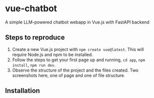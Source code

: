 # vue-chatbot

A simple LLM-powered chatbot webapp in Vue.js with FastAPI backend

## Steps to reproduce

1. Create a new Vue.js project with `npm create vue@latest`. This will require Node.js and npm to be installed.
2. Follow the steps to get your first page up and running, `cd app`, `npm install`, `npm run dev`.
3. Observe the structure of the project and the files created. Two screenshots here, one of page and one of file structure.

## Installation
